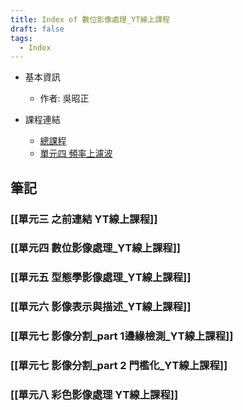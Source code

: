 ```yaml
---
title: Index of 數位影像處理_YT線上課程
draft: false
tags:
  - Index
---
```


- 基本資訊
	- 作者: 吳昭正

- 課程連結
	- [總課程](https://youtube.com/playlist?list=PLI6pJZaOCtF2fjFxpVGAqWgENVZw69QD2&si=OOycEbHSq-qcditP)
	- [單元四 頻率上濾波](https://www.youtube.com/playlist?list=PLI6pJZaOCtF2_D32S1BSI7fMcBuxTofPi)

## 筆記
### [[單元三 之前連結 YT線上課程]]

### [[單元四 數位影像處理_YT線上課程]]

### [[單元五 型態學影像處理_YT線上課程]]

### [[單元六 影像表示與描述_YT線上課程]]

### [[單元七 影像分割_part 1邊緣檢測_YT線上課程]]

### [[單元七 影像分割_part 2 門檻化_YT線上課程]]

### [[單元八 彩色影像處理 YT線上課程]]
